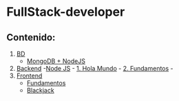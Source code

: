 # FullStack-developer

## Contenido:

1. [BD](https://github.com/LauraGonzalezAlvarez/FullStack-developer/tree/main/BD)
    - [MongoDB + NodeJS](https://github.com/LauraGonzalezAlvarez/FullStack-developer/tree/main/BD/MongoDB%20%2B%20NodeJS/app-mongodb-tutorial-en-vivo)
2. [Backend](https://github.com/LauraGonzalezAlvarez/FullStack-developer/tree/main/Backend/Node)
    -[Node JS](https://github.com/LauraGonzalezAlvarez/FullStack-developer/tree/main/Backend/Node)
        - [1. Hola Mundo]()
        - [2. Fundamentos]()
        - []()
3. [Frontend](https://github.com/LauraGonzalezAlvarez/FullStack-developer/tree/main/Frontend/JS)
    - [Fundamentos](https://github.com/LauraGonzalezAlvarez/FullStack-developer/tree/main/Frontend/JS/01-Fundamentos)
    - [Blackjack](https://github.com/LauraGonzalezAlvarez/FullStack-developer/tree/main/Frontend/JS/02-blackjack)
